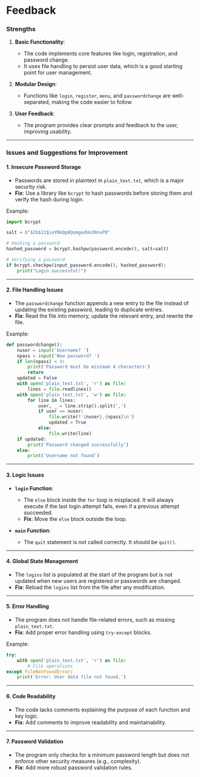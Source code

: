 # Feedback

### **Strengths**
1. **Basic Functionality**:
   - The code implements core features like login, registration, and password change.
   - It uses file handling to persist user data, which is a good starting point for user management.

2. **Modular Design**:
   - Functions like `login`, `register`, `menu`, and `passwordchange` are well-separated, making the code easier to follow.

3. **User Feedback**:
   - The program provides clear prompts and feedback to the user, improving usability.

---

### **Issues and Suggestions for Improvement**

#### 1. **Insecure Password Storage**
   - Passwords are stored in plaintext in `plain_text.txt`, which is a major security risk.
   - **Fix**: Use a library like `bcrypt` to hash passwords before storing them and verify the hash during login.

   Example:
   ```python
   import bcrypt

   salt = b"$2b$12$ieYNkQp8QumgedUo30nuPO"

   # Hashing a password
   hashed_password = bcrypt.hashpw(password.encode(), salt=salt)

   # Verifying a password
   if bcrypt.checkpw(input_password.encode(), hashed_password):
       print("Login successful!")
   ```

---

#### 2. **File Handling Issues**
   - The `passwordchange` function appends a new entry to the file instead of updating the existing password, leading to duplicate entries.
   - **Fix**: Read the file into memory, update the relevant entry, and rewrite the file.

   Example:
   ```python
   def passwordchange():
       nuser = input('Username? ')
       npass = input('New password? ')
       if len(npass) < 4:
           print('Password must be minimum 4 characters')
           return
       updated = False
       with open('plain_text.txt', 'r') as file:
           lines = file.readlines()
       with open('plain_text.txt', 'w') as file:
           for line in lines:
               user, _ = line.strip().split(',')
               if user == nuser:
                   file.write(f'{nuser},{npass}\n')
                   updated = True
               else:
                   file.write(line)
       if updated:
           print('Password changed successfully')
       else:
           print('Username not found')
   ```

---

#### 3. **Logic Issues**
   - **`login` Function**:
     - The `else` block inside the `for` loop is misplaced. It will always execute if the last login attempt fails, even if a previous attempt succeeded.
     - **Fix**: Move the `else` block outside the loop.

   - **`main` Function**:
     - The `quit` statement is not called correctly. It should be `quit()`.

---

#### 4. **Global State Management**
   - The `logins` list is populated at the start of the program but is not updated when new users are registered or passwords are changed.
   - **Fix**: Reload the `logins` list from the file after any modification.

---

#### 5. **Error Handling**
   - The program does not handle file-related errors, such as missing `plain_text.txt`.
   - **Fix**: Add proper error handling using `try-except` blocks.

   Example:
   ```python
   try:
       with open('plain_text.txt', 'r') as file:
           # File operations
   except FileNotFoundError:
       print('Error: User data file not found.')
   ```

---

#### 6. **Code Readability**
   - The code lacks comments explaining the purpose of each function and key logic.
   - **Fix**: Add comments to improve readability and maintainability.

---

#### 7. **Password Validation**
   - The program only checks for a minimum password length but does not enforce other security measures (e.g., complexity).
   - **Fix**: Add more robust password validation rules.